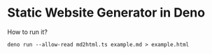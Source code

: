 # Static Website Generator in Deno

How to run it?
```
deno run --allow-read md2html.ts example.md > example.html
```

